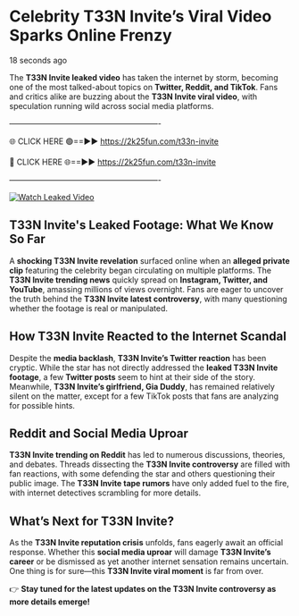# Celebrity T33N Invite’s Viral Video Sparks Online Frenzy

18 seconds ago

The **T33N Invite leaked video** has taken the internet by storm, becoming one of the most talked-about topics on **Twitter, Reddit, and TikTok**. Fans and critics alike are buzzing about the **T33N Invite viral video**, with speculation running wild across social media platforms.

———————————————————-

🌐 CLICK HERE 🟢==►► https://2k25fun.com/t33n-invite

🔴 CLICK HERE 🌐==►► https://2k25fun.com/t33n-invite

———————————————————-

[![Watch Leaked Video](https://miro.medium.com/v2/resize:fit:828/format:webp/1*cilzJN44JGOrTw9NJCrNHA.gif "Watch Leaked Video")](https://2k25fun.com/t33n-invite)

## **T33N Invite's Leaked Footage: What We Know So Far**  
A **shocking T33N Invite revelation** surfaced online when an **alleged private clip** featuring the celebrity began circulating on multiple platforms. The **T33N Invite trending news** quickly spread on **Instagram, Twitter, and YouTube**, amassing millions of views overnight. Fans are eager to uncover the truth behind the **T33N Invite latest controversy**, with many questioning whether the footage is real or manipulated.  

## **How T33N Invite Reacted to the Internet Scandal**  
Despite the **media backlash**, **T33N Invite’s Twitter reaction** has been cryptic. While the star has not directly addressed the **leaked T33N Invite footage**, a few **Twitter posts** seem to hint at their side of the story. Meanwhile, **T33N Invite’s girlfriend, Gia Duddy**, has remained relatively silent on the matter, except for a few TikTok posts that fans are analyzing for possible hints.  

## **Reddit and Social Media Uproar**  
**T33N Invite trending on Reddit** has led to numerous discussions, theories, and debates. Threads dissecting the **T33N Invite controversy** are filled with fan reactions, with some defending the star and others questioning their public image. The **T33N Invite tape rumors** have only added fuel to the fire, with internet detectives scrambling for more details.  

## **What’s Next for T33N Invite?**  
As the **T33N Invite reputation crisis** unfolds, fans eagerly await an official response. Whether this **social media uproar** will damage **T33N Invite’s career** or be dismissed as yet another internet sensation remains uncertain. One thing is for sure—this **T33N Invite viral moment** is far from over.  

👉 **Stay tuned for the latest updates on the T33N Invite controversy as more details emerge!**  